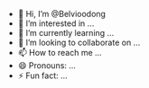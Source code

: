 - 👋 Hi, I’m @Belvioodong
- 👀 I’m interested in ...
- 🌱 I’m currently learning ...
- 💞️ I’m looking to collaborate on ...
- 📫 How to reach me ...
- 😄 Pronouns: ...
- ⚡ Fun fact: ...

<!---
Belvioodong/Belvioodong is a ✨ special ✨ repository because its `README.md` (this file) appears on your GitHub profile.
You can click the Preview link to take a look at your changes.
--->
